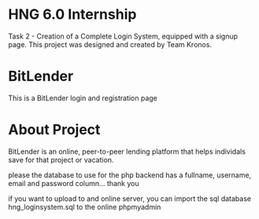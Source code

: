 # HNG 6.0 Internship
Task 2 - Creation of a Complete Login System, equipped with a signup page.
This project was designed and created by Team Kronos. 

# BitLender
This is a BitLender login and registration page

# About Project
BitLender is an online, peer-to-peer lending platform that helps individals save for that project or vacation. 





please the database to use for the php backend has a fullname, username, email and password column... thank you

if you want to upload to and online server, you can import the sql database hng_loginsystem.sql to the online phpmyadmin

